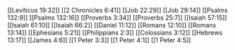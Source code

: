 [[Leviticus 19:32]]
[[2 Chronicles 6:41]]
[[Job 22:29]]
[[Job 29:14]]
[[Psalms 132:9]]
[[Psalms 132:16]]
[[Proverbs 3:34]]
[[Proverbs 25:7]]
[[Isaiah 57:15]]
[[Isaiah 61:10]]
[[Isaiah 66:2]]
[[Daniel 11:12]]
[[Romans 12:10]]
[[Romans 13:14]]
[[Ephesians 5:21]]
[[Philippians 2:3]]
[[Colossians 3:12]]
[[Hebrews 13:17]]
[[James 4:6]]
[[1 Peter 3:3]]
[[1 Peter 4:1]]
[[1 Peter 4:5]]
